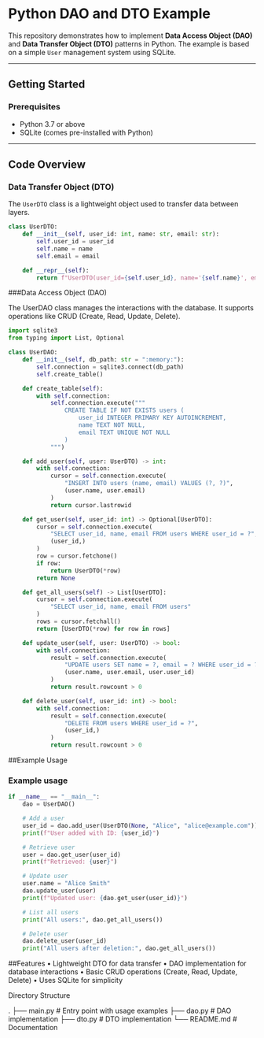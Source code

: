 
# Python DAO and DTO Example

This repository demonstrates how to implement **Data Access Object (DAO)** and **Data Transfer Object (DTO)** patterns in Python. The example is based on a simple `User` management system using SQLite.

---

## Getting Started

### Prerequisites
- Python 3.7 or above
- SQLite (comes pre-installed with Python)

---

## Code Overview

### Data Transfer Object (DTO)

The `UserDTO` class is a lightweight object used to transfer data between layers.

```python
class UserDTO:
    def __init__(self, user_id: int, name: str, email: str):
        self.user_id = user_id
        self.name = name
        self.email = email

    def __repr__(self):
        return f"UserDTO(user_id={self.user_id}, name='{self.name}', email='{self.email}')"
```

###Data Access Object (DAO)

The UserDAO class manages the interactions with the database. It supports operations like CRUD (Create, Read, Update, Delete).

```python
import sqlite3
from typing import List, Optional

class UserDAO:
    def __init__(self, db_path: str = ":memory:"):
        self.connection = sqlite3.connect(db_path)
        self.create_table()

    def create_table(self):
        with self.connection:
            self.connection.execute("""
                CREATE TABLE IF NOT EXISTS users (
                    user_id INTEGER PRIMARY KEY AUTOINCREMENT,
                    name TEXT NOT NULL,
                    email TEXT UNIQUE NOT NULL
                )
            """)

    def add_user(self, user: UserDTO) -> int:
        with self.connection:
            cursor = self.connection.execute(
                "INSERT INTO users (name, email) VALUES (?, ?)",
                (user.name, user.email)
            )
            return cursor.lastrowid

    def get_user(self, user_id: int) -> Optional[UserDTO]:
        cursor = self.connection.execute(
            "SELECT user_id, name, email FROM users WHERE user_id = ?",
            (user_id,)
        )
        row = cursor.fetchone()
        if row:
            return UserDTO(*row)
        return None

    def get_all_users(self) -> List[UserDTO]:
        cursor = self.connection.execute(
            "SELECT user_id, name, email FROM users"
        )
        rows = cursor.fetchall()
        return [UserDTO(*row) for row in rows]

    def update_user(self, user: UserDTO) -> bool:
        with self.connection:
            result = self.connection.execute(
                "UPDATE users SET name = ?, email = ? WHERE user_id = ?",
                (user.name, user.email, user.user_id)
            )
            return result.rowcount > 0

    def delete_user(self, user_id: int) -> bool:
        with self.connection:
            result = self.connection.execute(
                "DELETE FROM users WHERE user_id = ?",
                (user_id,)
            )
            return result.rowcount > 0
```

##Example Usage

### Example usage
```python
if __name__ == "__main__":
    dao = UserDAO()

    # Add a user
    user_id = dao.add_user(UserDTO(None, "Alice", "alice@example.com"))
    print(f"User added with ID: {user_id}")

    # Retrieve user
    user = dao.get_user(user_id)
    print(f"Retrieved: {user}")

    # Update user
    user.name = "Alice Smith"
    dao.update_user(user)
    print(f"Updated user: {dao.get_user(user_id)}")

    # List all users
    print("All users:", dao.get_all_users())

    # Delete user
    dao.delete_user(user_id)
    print("All users after deletion:", dao.get_all_users())
```
##Features
	•	Lightweight DTO for data transfer
	•	DAO implementation for database interactions
	•	Basic CRUD operations (Create, Read, Update, Delete)
	•	Uses SQLite for simplicity

Directory Structure

.
├── main.py        # Entry point with usage examples
├── dao.py         # DAO implementation
├── dto.py         # DTO implementation
└── README.md      # Documentation
